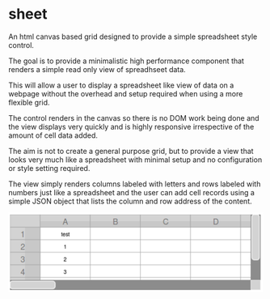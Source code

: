 # sheet
An html canvas based grid designed to provide a simple spreadsheet style control.

The goal is to provide a minimalistic high performance component that renders a simple read only view of spreadhseet data.

This will allow a user to display a spreadsheet like view of data on a webpage without the overhead and setup required when using a more flexible grid.

The control renders in the canvas so there is no DOM work being done and the view displays very quickly and is highly responsive irrespective of the amount of cell data added.

The aim is not to create a general purpose grid, but to provide a view that looks very much like a spreadsheet with minimal setup and no configuration or style setting required.

The view simply renders columns labeled with letters and rows labeled with numbers just like a spreadsheet and the user can add cell records using a simple JSON object that lists the column and row address of the content.

![image](Screenshot.png?raw=true)
